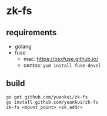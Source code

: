 # zk-fs

## requirements

- golang
- fuse
  - mac: https://osxfuse.github.io/
  - centos: `yum install fuse-devel`

## build


    go get github.com/yuankui/zk-fs
    go install github.com/yuankui/zk-fs
    zk-fs <mount_point> <zk_addr>
